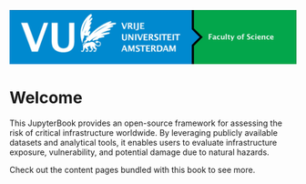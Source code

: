 ![](_static/images/vu_logo.jpg?h=750&w=1260)

# Welcome
This JupyterBook provides an open-source framework for assessing the risk of critical infrastructure worldwide. By leveraging publicly available datasets and analytical tools, it enables users to evaluate infrastructure exposure, vulnerability, and potential damage due to natural hazards.

Check out the content pages bundled with this book to see more.

```{tableofcontents}
```
